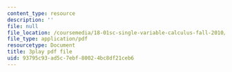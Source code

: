 ```yaml
---
content_type: resource
description: ''
file: null
file_location: /coursemedia/18-01sc-single-variable-calculus-fall-2010/93795c93ad5c7ebf80024bc8df21ceb6_5q_3FDOkVRQ.pdf
file_type: application/pdf
resourcetype: Document
title: 3play pdf file
uid: 93795c93-ad5c-7ebf-8002-4bc8df21ceb6
---
```

